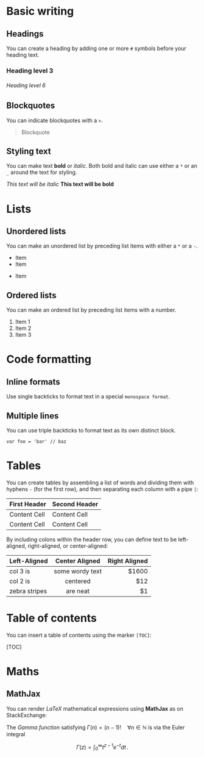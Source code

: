 # Basic writing

## Headings

You can create a heading by adding one or more `#` symbols before your heading text.

### Heading level 3
###### Heading level 6

## Blockquotes

You can indicate blockquotes with a `>`.

> Blockquote

## Styling text

You can make text **bold** or *italic*. Both bold and italic can use either a `*` or an `_` around the text for styling.

*This text will be italic*
__This text will be bold__


# Lists

## Unordered lists

You can make an unordered list by preceding list items with either a `*` or a `-`.

- Item
- Item
* Item

## Ordered lists

You can make an ordered list by preceding list items with a number.

1. Item 1
2. Item 2
3. Item 3


# Code formatting

## Inline formats

Use single backticks to format text in a special `monospace format`.

## Multiple lines

You can use triple backticks to format text as its own distinct block.

```
var foo = 'bar' // baz
```


# Tables

You can create tables by assembling a list of words and dividing them with hyphens `-` (for the first row), and then separating each column with a pipe `|`:

First Header  | Second Header
------------- | -------------
Content Cell  | Content Cell
Content Cell  | Content Cell

By including colons within the header row, you can define text to be left-aligned, right-aligned, or center-aligned:

| Left-Aligned  | Center Aligned  | Right Aligned |
| :------------ |:---------------:| -----:|
| col 3 is      | some wordy text | $1600 |
| col 2 is      | centered        |   $12 |
| zebra stripes | are neat        |    $1 |


# Table of contents

You can insert a table of contents using the marker `[TOC]`:

[TOC]


# Maths

## MathJax

You can render *LaTeX* mathematical expressions using **MathJax** as on StackExchange:

The *Gamma function* satisfying $\Gamma(n) = (n-1)!\quad\forall n\in\mathbb N$ is via the Euler integral

$$
\Gamma(z) = \int_0^\infty t^{z-1}e^{-t}dt\,.
$$
